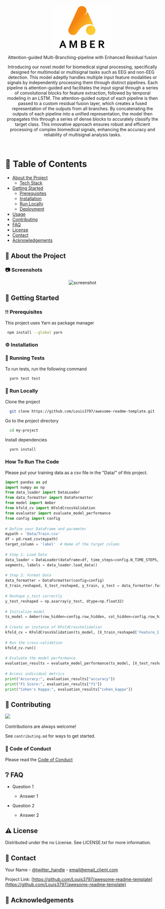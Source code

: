 <div align="center">

  <img src="Images/3.png" alt="logo" width="200" height="auto" />

  <p>Attention-guided Multi-Branching-pipeline with Enhanced Residual fusion</p>
    <p>
Introducing our novel model for biomedical signal processing, specifically designed for multimodal or multisignal tasks such as EEG and non-EEG detection. This model adeptly handles multiple input feature modalities or signals by independently processing them through distinct pipelines. Each pipeline is attention-guided and facilitates the input signal through a series of convolutional blocks for feature extraction, followed by temporal modeling in an LSTM. The attention-guided output of each pipeline is then passed to a custom residual fusion layer, which creates a fused representation of the outputs from all branches. By concatenating the outputs of each pipeline into a unified representation, the model then propagates this through a series of dense blocks to accurately classify the target class. This innovative approach ensures robust and efficient processing of complex biomedical signals, enhancing the accuracy and reliability of multisignal analysis tasks.
    </p>

  
  

</div>

<br />

<!-- Table of Contents -->
# :notebook_with_decorative_cover: Table of Contents

- [About the Project](#star2-about-the-project)
  * [Tech Stack](#space_invader-tech-stack)
- [Getting Started](#toolbox-getting-started)
  * [Prerequisites](#bangbang-prerequisites)
  * [Installation](#gear-installation)
  * [Run Locally](#running-run-locally)
  * [Deployment](#triangular_flag_on_post-deployment)
- [Usage](#eyes-usage)
- [Contributing](#wave-contributing)
- [FAQ](#grey_question-faq)
- [License](#warning-license)
- [Contact](#handshake-contact)
- [Acknowledgements](#gem-acknowledgements)

  

<!-- About the Project -->
## :star2: About the Project


<!-- Screenshots -->
### :camera: Screenshots

<div align="center"> 
  <img src="Images/Branches_2.png" alt="screenshot" />
</div>



<!-- Getting Started -->
## 	:toolbox: Getting Started

<!-- Prerequisites -->
### :bangbang: Prerequisites

This project uses Yarn as package manager

```bash
 npm install --global yarn
```

<!-- Installation -->
### :gear: Installation

  
<!-- Running Tests -->
### :test_tube: Running Tests

To run tests, run the following command

```bash
  yarn test test
```

<!-- Run Locally -->
### :running: Run Locally

Clone the project

```bash
  git clone https://github.com/Louis3797/awesome-readme-template.git
```

Go to the project directory

```bash
  cd my-project
```

Install dependencies

```bash
  yarn install
```

### How To Run The Code
Please put your training data as a csv file in the "Data/" of this project.

```python        
import pandas as pd
import numpy as np
from data_loader import DataLoader
from data_formatter import DataFormatter
from model import Amber
from kfold_cv import KFoldCrossValidation
from evaluator import evaluate_model_performance
from config import config

# Define your DataFrame and parameter
mypath = 'Data/Train.csv'
df = pd.read_csv(mypath)
target_column = 'label'  # Name of the target column

# Step 1: Load Data
data_loader = DataLoader(dataframe=df, time_steps=config.N_TIME_STEPS, step=config.step, target_column=target_column)
segments, labels = data_loader.load_data()

# Step 2: Format Data
data_formatter = DataFormatter(config=config)
X_train_reshaped, X_test_reshaped, y_train, y_test = data_formatter.format_data(segments, labels)

# Reshape y_test correctly
y_test_reshaped = np.asarray(y_test, dtype=np.float32)

# Initialize model
ts_model = Amber(row_hidden=config.row_hidden, col_hidden=config.row_hidden, num_classes=config.N_CLASSES)

# Create an instance of KFoldCrossValidation
kfold_cv = KFoldCrossValidation(ts_model, [X_train_reshaped['Feature_1'], X_train_reshaped['Feature_2']], y_train)

# Run the cross-validation
kfold_cv.run()

# Evaluate the model performance
evaluation_results = evaluate_model_performance(ts_model, [X_test_reshaped['Feature_1'], X_test_reshaped['Feature_2']], y_test_reshaped)

# Access individual metrics
print("Accuracy:", evaluation_results["accuracy"])
print("F1 Score:", evaluation_results["f1"])
print("Cohen's Kappa:", evaluation_results["cohen_kappa"])

```




<!-- Contributing -->
## :wave: Contributing

<a href="https://github.com/Louis3797/awesome-readme-template/graphs/contributors">
  <img src="https://contrib.rocks/image?repo=Louis3797/awesome-readme-template" />
</a>


Contributions are always welcome!

See `contributing.md` for ways to get started.


<!-- Code of Conduct -->
### :scroll: Code of Conduct

Please read the [Code of Conduct](https://github.com/Louis3797/awesome-readme-template/blob/master/CODE_OF_CONDUCT.md)

<!-- FAQ -->
## :grey_question: FAQ

- Question 1

  + Answer 1

- Question 2

  + Answer 2


<!-- License -->
## :warning: License

Distributed under the no License. See LICENSE.txt for more information.


<!-- Contact -->
## :handshake: Contact

Your Name - [@twitter_handle](https://twitter.com/twitter_handle) - email@email_client.com

Project Link: [https://github.com/Louis3797/awesome-readme-template](https://github.com/Louis3797/awesome-readme-template)


<!-- Acknowledgments -->
## :gem: Acknowledgements


